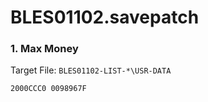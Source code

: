 # BLES01102.savepatch

### 1. Max Money

Target File: `BLES01102-LIST-*\USR-DATA`

```
2000CCC0 0098967F
```

